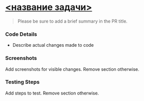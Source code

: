 # [<название задачи>](<cссылка на задачу>)
> Please be sure to add a brief summary in the PR title.

### Code Details
* Describe actual changes made to code

### Screenshots
Add screenshots for visible changes. Remove section otherwise.

### Testing Steps
Add steps to test. Remove section otherwise.
